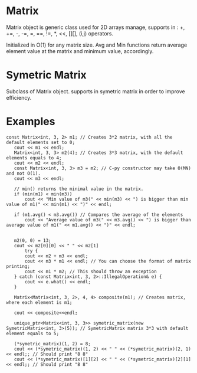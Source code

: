 # Matrix

Matrix object is generic class used for 2D arrays manage, supports in :
+, +=, -, -=, =, ==, !=, *, <<, [][], (i,j) operators.

Initialized in O(1) for any matrix size.
Avg and Min functions return average element value at the matrix and minimum value, accordingly.
 
 # Symetric Matrix 
 Subclass of Matrix object. supports in symetric matrix in order to improve efficiency.
 
 # Examples
 
 ```
 const Matrix<int, 3, 2> m1; // Creates 3*2 matrix, with all the default elements set to 0;
    cout << m1 << endl;
    Matrix<int, 3, 3> m2(4); // Creates 3*3 matrix, with the default elements equals to 4;
    cout << m2 << endl;
    const Matrix<int, 3, 3> m3 = m2; // C-py constructor may take O(MN) and not O(1).
    cout << m3 << endl;

    // min() returns the minimal value in the matrix.
    if (min(m1) < min(m3))
        cout << "Min value of m3(" << min(m3) << ") is bigger than min value of m1(" << min(m1) << ")" << endl;

    if (m1.avg() < m3.avg()) // Compares the average of the elements
        cout << "Average value of m3(" << m3.avg() << ") is bigger than average value of m1(" << m1.avg() << ")" << endl;


    m2(0, 0) = 13;
    cout << m2[0][0] << " " << m2[1]
        try {
        cout << m2 + m3 << endl;
        cout << m3 * m1 << endl; // You can choose the format of matrix printing;
        cout << m1 * m2; // This should throw an exception
    } catch (const Matrix<int, 3, 2>::IllegalOperation& e) {
        cout << e.what() << endl;
    }
    
    Matrix<Matrix<int, 3, 2>, 4, 4> composite(m1); // Creates matrix, where each element is m1;

    cout << composite<<endl;

    unique_ptr<Matrix<int, 3, 3>> symetric_matrix(new SymetricMatrix<int, 3>(5)); // SymetricMatrix matrix 3*3 with default element equals to 5;

    (*symetric_matrix)(1, 2) = 8;
    cout << (*symetric_matrix)(1, 2) << " " << (*symetric_matrix)(2, 1) << endl;; // Should print "8 8"
    cout << (*symetric_matrix)[1][2] << " " << (*symetric_matrix)[2][1] << endl;; // Should print "8 8"
```
